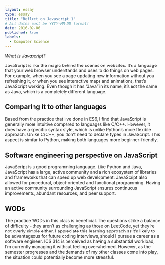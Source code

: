 ```yaml
---
layout: essay
type: essay
title: "Reflect on Javascript 1"
# All dates must be YYYY-MM-DD format!
date: 2016-02-06
published: true
labels:
  - Computer Science
---
```


*What is Javascript?*

JavaScript is like the magic behind the scenes on websites. It’s a language that your web browser understands and uses to do things on web pages. For example, when you see a page updating new information without you refreshing it, or when you see interactive maps and animations, that’s JavaScript working. Even though it has “Java” in its name, it’s not the same as Java, which is a completely different language.

## Comparing it to other languages

Based from the practice that I've done in ES6, I find that JavaScript is generally more intuitive compared to languages like C/C++. However, it does have a specific syntax style, which is unlike Python’s more flexible approach. Unlike C/C++, you don’t need to declare types in JavaScript. This aspect is similar to Python, making both languages more beginner-friendly.

## Software engineering perspective on JavaScript

JavaScript is a good programming language. Like Python and Java, JavaScript has a large, active community and a rich ecosystem of libraries and frameworks that can speed up web development. JavaScript also allowed for procedural, object-oriented and functional programming. Having an active community surrounding JavaScript ensures continuous improvements, abundant resources, and peer support.

## WODs

The practice WODs in this class is beneficial. The questions strike a balance of difficulty - they aren’t as challenging as those on LeetCode, yet they’re not overly simple either. I appreciate this learning approach as it’s likely to be advantageous for future coding interviews, should I pursue a career as a software engineer. ICS 314 is perceived as having a substantial workload, I’m currently managing it without feeling overwhelmed. However, as the semester progresses and the demands of my other classes come into play, the situation could potentially become more stressful.
